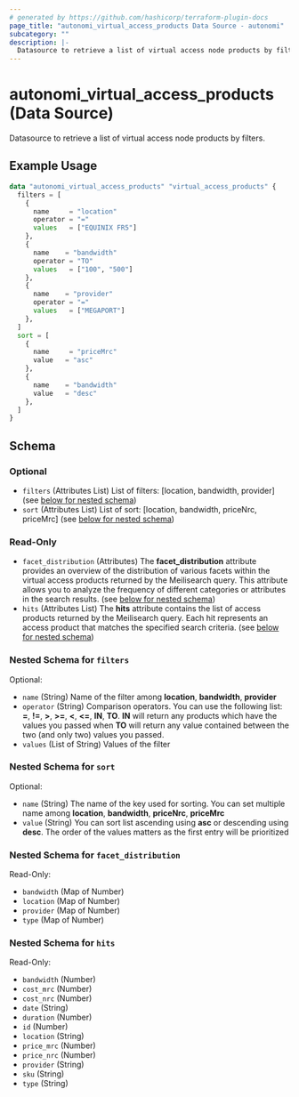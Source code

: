 ```yaml
---
# generated by https://github.com/hashicorp/terraform-plugin-docs
page_title: "autonomi_virtual_access_products Data Source - autonomi"
subcategory: ""
description: |-
  Datasource to retrieve a list of virtual access node products by filters.
---
```


# autonomi_virtual_access_products (Data Source)

Datasource to retrieve a list of virtual access node products by filters.

## Example Usage

```terraform
data "autonomi_virtual_access_products" "virtual_access_products" {
  filters = [
    {
      name     = "location"
      operator = "="
      values   = ["EQUINIX FR5"]
    },
    {
      name    = "bandwidth"
      operator = "TO"
      values   = ["100", "500"]
    },
    {
      name    = "provider"
      operator = "="
      values   = ["MEGAPORT"]
    },
  ]
  sort = [
    {
      name     = "priceMrc"
      value   = "asc"
    },
    {
      name    = "bandwidth"
      value   = "desc"
    },
  ]  
}
```

<!-- schema generated by tfplugindocs -->
## Schema

### Optional

- `filters` (Attributes List) List of filters: [location, bandwidth, provider] (see [below for nested schema](#nestedatt--filters))
- `sort` (Attributes List) List of sort: [location, bandwidth, priceNrc, priceMrc] (see [below for nested schema](#nestedatt--sort))

### Read-Only

- `facet_distribution` (Attributes) The **facet_distribution** attribute provides an overview of the distribution of various facets
within the virtual access products returned by the Meilisearch query. This attribute allows you to analyze the frequency of
different categories or attributes in the search results. (see [below for nested schema](#nestedatt--facet_distribution))
- `hits` (Attributes List) The **hits** attribute contains the list of access products returned by the Meilisearch query.
Each hit represents an access product that matches the specified search criteria. (see [below for nested schema](#nestedatt--hits))

<a id="nestedatt--filters"></a>
### Nested Schema for `filters`

Optional:

- `name` (String) Name of the filter among **location**, **bandwidth**, **provider**
- `operator` (String) Comparison operators. You can use the following list: **=**, **!=**, **>**, **>=**, **<**, **<=**, **IN**, **TO**. **IN** will return any products which have the values you passed when **TO** will return any value contained between the two (and only two) values you passed.
- `values` (List of String) Values of the filter


<a id="nestedatt--sort"></a>
### Nested Schema for `sort`

Optional:

- `name` (String) The name of the key used for sorting. You can set multiple name among **location**, **bandwidth**, **priceNrc**, **priceMrc**
- `value` (String) You can sort list ascending using **asc** or descending using **desc**. The order of the values matters as the first entry will be prioritized


<a id="nestedatt--facet_distribution"></a>
### Nested Schema for `facet_distribution`

Read-Only:

- `bandwidth` (Map of Number)
- `location` (Map of Number)
- `provider` (Map of Number)
- `type` (Map of Number)


<a id="nestedatt--hits"></a>
### Nested Schema for `hits`

Read-Only:

- `bandwidth` (Number)
- `cost_mrc` (Number)
- `cost_nrc` (Number)
- `date` (String)
- `duration` (Number)
- `id` (Number)
- `location` (String)
- `price_mrc` (Number)
- `price_nrc` (Number)
- `provider` (String)
- `sku` (String)
- `type` (String)
